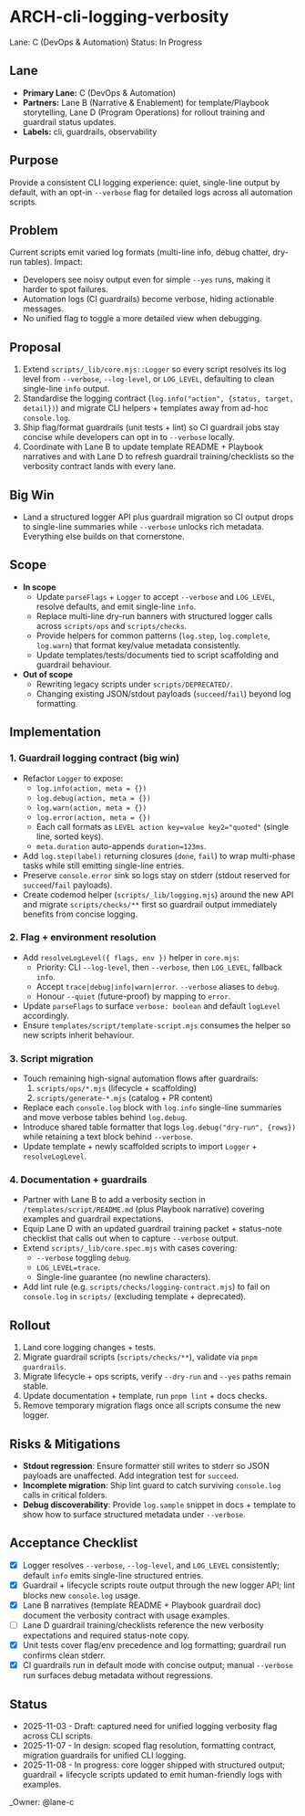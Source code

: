 # ARCH-cli-logging-verbosity

Lane: C (DevOps & Automation)
Status: In Progress

## Lane

- **Primary Lane:** C (DevOps & Automation)
- **Partners:** Lane B (Narrative & Enablement) for template/Playbook storytelling, Lane D (Program Operations) for rollout training and guardrail status updates.
- **Labels:** cli, guardrails, observability

## Purpose

Provide a consistent CLI logging experience: quiet, single-line output by default, with an opt-in `--verbose` flag for detailed logs across all automation scripts.

## Problem

Current scripts emit varied log formats (multi-line info, debug chatter, dry-run tables). Impact:

- Developers see noisy output even for simple `--yes` runs, making it harder to spot failures.
- Automation logs (CI guardrails) become verbose, hiding actionable messages.
- No unified flag to toggle a more detailed view when debugging.

## Proposal

1. Extend `scripts/_lib/core.mjs::Logger` so every script resolves its log level from `--verbose`, `--log-level`, or `LOG_LEVEL`, defaulting to clean single-line `info` output.
2. Standardise the logging contract (`log.info("action", {status, target, detail})`) and migrate CLI helpers + templates away from ad-hoc `console.log`.
3. Ship flag/format guardrails (unit tests + lint) so CI guardrail jobs stay concise while developers can opt in to `--verbose` locally.
4. Coordinate with Lane B to update template README + Playbook narratives and with Lane D to refresh guardrail training/checklists so the verbosity contract lands with every lane.

## Big Win

- Land a structured logger API plus guardrail migration so CI output drops to single-line summaries while `--verbose` unlocks rich metadata. Everything else builds on that cornerstone.

## Scope

- **In scope**
  - Update `parseFlags` + `Logger` to accept `--verbose` and `LOG_LEVEL`, resolve defaults, and emit single-line `info`.
  - Replace multi-line dry-run banners with structured logger calls across `scripts/ops` and `scripts/checks`.
  - Provide helpers for common patterns (`log.step`, `log.complete`, `log.warn`) that format key/value metadata consistently.
  - Update templates/tests/documents tied to script scaffolding and guardrail behaviour.
- **Out of scope**
  - Rewriting legacy scripts under `scripts/DEPRECATED/`.
  - Changing existing JSON/stdout payloads (`succeed`/`fail`) beyond log formatting.

## Implementation

### 1. Guardrail logging contract (big win)

- Refactor `Logger` to expose:
  - `log.info(action, meta = {})`
  - `log.debug(action, meta = {})`
  - `log.warn(action, meta = {})`
  - `log.error(action, meta = {})`
  - Each call formats as `LEVEL action key=value key2="quoted"` (single line, sorted keys).
  - `meta.duration` auto-appends `duration=123ms`.
- Add `log.step(label)` returning closures (`done`, `fail`) to wrap multi-phase tasks while still emitting single-line entries.
- Preserve `console.error` sink so logs stay on stderr (stdout reserved for `succeed`/`fail` payloads).
- Create codemod helper (`scripts/_lib/logging.mjs`) around the new API and migrate `scripts/checks/**` first so guardrail output immediately benefits from concise logging.

### 2. Flag + environment resolution

- Add `resolveLogLevel({ flags, env })` helper in `core.mjs`:
  - Priority: CLI `--log-level`, then `--verbose`, then `LOG_LEVEL`, fallback `info`.
  - Accept `trace|debug|info|warn|error`. `--verbose` aliases to `debug`.
  - Honour `--quiet` (future-proof) by mapping to `error`.
- Update `parseFlags` to surface `verbose: boolean` and default `logLevel` accordingly.
- Ensure `templates/script/template-script.mjs` consumes the helper so new scripts inherit behaviour.

### 3. Script migration

- Touch remaining high-signal automation flows after guardrails:
  1. `scripts/ops/*.mjs` (lifecycle + scaffolding)
  2. `scripts/generate-*.mjs` (catalog + PR content)
- Replace each `console.log` block with `log.info` single-line summaries and move verbose tables behind `log.debug`.
- Introduce shared table formatter that logs `log.debug("dry-run", {rows})` while retaining a text block behind `--verbose`.
- Update template + newly scaffolded scripts to import `Logger` + `resolveLogLevel`.

### 4. Documentation + guardrails

- Partner with Lane B to add a verbosity section in `/templates/script/README.md` (plus Playbook narrative) covering examples and guardrail expectations.
- Equip Lane D with an updated guardrail training packet + status-note checklist that calls out when to capture `--verbose` output.
- Extend `scripts/_lib/core.spec.mjs` with cases covering:
  - `--verbose` toggling `debug`.
  - `LOG_LEVEL=trace`.
  - Single-line guarantee (no newline characters).
- Add lint rule (e.g. `scripts/checks/logging-contract.mjs`) to fail on `console.log` in `scripts/` (excluding template + deprecated).

## Rollout

1. Land core logging changes + tests.
2. Migrate guardrail scripts (`scripts/checks/**`), validate via `pnpm guardrails`.
3. Migrate lifecycle + ops scripts, verify `--dry-run` and `--yes` paths remain stable.
4. Update documentation + template, run `pnpm lint` + docs checks.
5. Remove temporary migration flags once all scripts consume the new logger.

## Risks & Mitigations

- **Stdout regression**: Ensure formatter still writes to stderr so JSON payloads are unaffected. Add integration test for `succeed`.
- **Incomplete migration**: Ship lint guard to catch surviving `console.log` calls in critical folders.
- **Debug discoverability**: Provide `log.sample` snippet in docs + template to show how to surface structured metadata under `--verbose`.

## Acceptance Checklist

- [x] Logger resolves `--verbose`, `--log-level`, and `LOG_LEVEL` consistently; default `info` emits single-line structured entries.
- [x] Guardrail + lifecycle scripts route output through the new logger API; lint blocks new `console.log` usage.
- [x] Lane B narratives (template README + Playbook guardrail doc) document the verbosity contract with usage examples.
- [ ] Lane D guardrail training/checklists reference the new verbosity expectations and required status-note copy.
- [x] Unit tests cover flag/env precedence and log formatting; guardrail run confirms clean stderr.
- [x] CI guardrails run in default mode with concise output; manual `--verbose` run surfaces debug metadata without regressions.

## Status

- 2025-11-03 - Draft: captured need for unified logging verbosity flag across CLI scripts.
- 2025-11-07 - In design: scoped flag resolution, formatting contract, migration guardrails for unified CLI logging.
- 2025-11-08 - In progress: core logger shipped with structured output; guardrail + lifecycle scripts updated to emit human-friendly logs with examples.

<!-- prettier-ignore -->
_Owner: @lane-c
